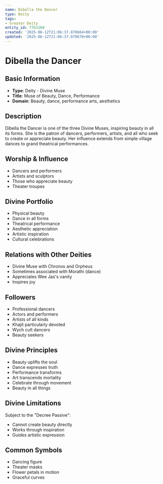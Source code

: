 ```yaml
---
name: Dibella the Dancer
type: Deity
tags:
- Greater Deity
entity_id: 7763160
created: '2025-06-12T21:06:37.870664+00:00'
updated: '2025-06-12T21:06:37.870670+00:00'
---
```


# Dibella the Dancer

## Basic Information
- **Type**: Deity - Divine Muse
- **Title**: Muse of Beauty, Dance, Performance
- **Domain**: Beauty, dance, performance arts, aesthetics

## Description
Dibella the Dancer is one of the three Divine Muses, inspiring beauty in all its forms. She is the patron of dancers, performers, artists, and all who seek to create or appreciate beauty. Her influence extends from simple village dances to grand theatrical performances.

## Worship & Influence
- Dancers and performers
- Artists and sculptors
- Those who appreciate beauty
- Theater troupes

## Divine Portfolio
- Physical beauty
- Dance in all forms
- Theatrical performance
- Aesthetic appreciation
- Artistic inspiration
- Cultural celebrations

## Relations with Other Deities
- Divine Muse with Chronos and Orpheus
- Sometimes associated with Morathi (dance)
- Appreciates Wee Jas's vanity
- Inspires joy

## Followers
- Professional dancers
- Actors and performers
- Artists of all kinds
- Khajit particularly devoted
- Wych cult dancers
- Beauty seekers

## Divine Principles
- Beauty uplifts the soul
- Dance expresses truth
- Performance transforms
- Art transcends mortality
- Celebrate through movement
- Beauty in all things

## Divine Limitations
Subject to the "Decree Passive":
- Cannot create beauty directly
- Works through inspiration
- Guides artistic expression

## Common Symbols
- Dancing figure
- Theater masks
- Flower petals in motion
- Graceful curves